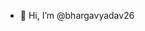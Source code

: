- 👋 Hi, I’m @bhargavyadav26

<!---
bhargavyadav26/bhargavyadav26 is a ✨ special ✨ repository because its `README.md` (this file) appears on your GitHub profile.
You can click the Preview link to take a look at your changes.
--->
